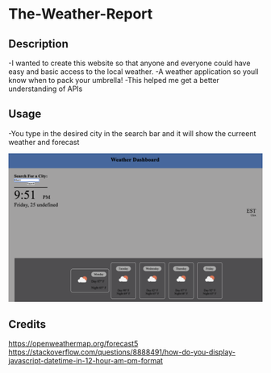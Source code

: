 # The-Weather-Report

## Description

-I wanted to create this website so that anyone and everyone could 
have easy and basic access to the local weather.
-A weather application so youll know when to pack your umbrella!
-This helped me get a better understanding of APIs

## Usage

-You  type in the desired city in the search bar and it will show 
the curreent weather and forecast

![alt text](./assets/images/Screenshot%202023-05-25%20at%209.51.14%20PM.png)

## Credits

https://openweathermap.org/forecast5
https://stackoverflow.com/questions/8888491/how-do-you-display-javascript-datetime-in-12-hour-am-pm-format

